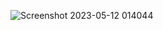 ![Screenshot 2023-05-12 014044](https://github.com/faizan8349/100-days-RTL/assets/131616660/aff593ff-4d7a-47a9-bea6-d8694ec4105f)
